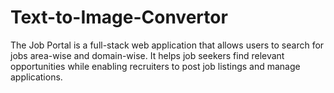 # Text-to-Image-Convertor
The Job Portal is a full-stack web application that allows users to search for jobs area-wise and domain-wise. It helps job seekers find relevant opportunities while enabling recruiters to post job listings and manage applications.
